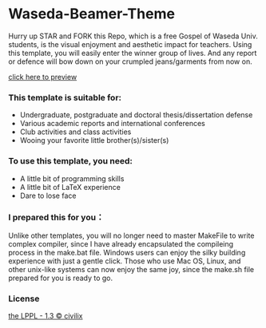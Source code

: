 # Waseda-Beamer-Theme

Hurry up STAR and FORK this Repo, which is a free Gospel of Waseda Univ. students, is the visual enjoyment and aesthetic impact for teachers. Using this template, you will easily enter the winner group of lives. And any report or defence will bow down on your crumpled jeans/garments from now on.

[click here to preview]((https://github.com/civilix/Waseda-Beamer-Slide-Japanese/blob/master/slide.pdf))

### This template is suitable for:
- Undergraduate, postgraduate and doctoral thesis/dissertation defense
- Various academic reports and international conferences
- Club activities and class activities
- Wooing your favorite little brother(s)/sister(s)

### To use this template, you need:
- A little bit of programming skills
- A little bit of LaTeX experience
- Dare to lose face

### I prepared this for you：
Unlike other templates, you will no longer need to master MakeFile to write complex compiler, since I have already encapsulated the compileing process in the make.bat file. Windows users can enjoy the silky building experience with just a gentle click.
Those who use Mac OS, Linux, and other unix-like systems can now enjoy the same joy, since the make.sh file prepared for you is ready to go.

### License
[the LPPL - 1.3 © civilix](https://github.com/civilix/Waseda-Beamer-Slide-Japanese/blob/master/LICENSE)

